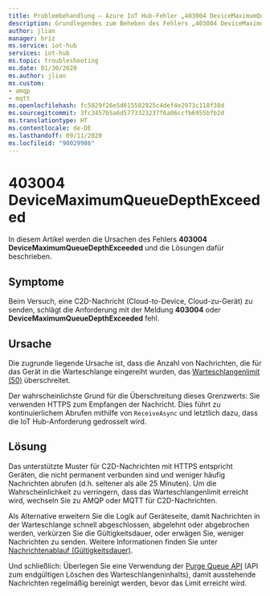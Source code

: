 ```yaml
---
title: Problembehandlung – Azure IoT Hub-Fehler „403004 DeviceMaximumQueueDepthExceeded“
description: Grundlegendes zum Beheben des Fehlers „403004 DeviceMaximumQueueDepthExceeded“
author: jlian
manager: briz
ms.service: iot-hub
services: iot-hub
ms.topic: troubleshooting
ms.date: 01/30/2020
ms.author: jlian
ms.custom:
- amqp
- mqtt
ms.openlocfilehash: fc5029f26e5d615502925c4def4e2973c118f38d
ms.sourcegitcommit: 3fc3457b5a6d5773323237f6a06ccfb6955bfb2d
ms.translationtype: HT
ms.contentlocale: de-DE
ms.lasthandoff: 09/11/2020
ms.locfileid: "90029986"
---
```

# <a name="403004-devicemaximumqueuedepthexceeded"></a>403004 DeviceMaximumQueueDepthExceeded

In diesem Artikel werden die Ursachen des Fehlers **403004 DeviceMaximumQueueDepthExceeded** und die Lösungen dafür beschrieben.

## <a name="symptoms"></a>Symptome

Beim Versuch, eine C2D-Nachricht (Cloud-to-Device, Cloud-zu-Gerät) zu senden, schlägt die Anforderung mit der Meldung **403004** oder **DeviceMaximumQueueDepthExceeded** fehl.

## <a name="cause"></a>Ursache

Die zugrunde liegende Ursache ist, dass die Anzahl von Nachrichten, die für das Gerät in die Warteschlange eingereiht wurden, das [Warteschlangenlimit (50)](./iot-hub-devguide-quotas-throttling.md#other-limits) überschreitet.

Der wahrscheinlichste Grund für die Überschreitung dieses Grenzwerts: Sie verwenden HTTPS zum Empfangen der Nachricht. Dies führt zu kontinuierlichem Abrufen mithilfe von `ReceiveAsync` und letztlich dazu, dass die IoT Hub-Anforderung gedrosselt wird.

## <a name="solution"></a>Lösung

Das unterstützte Muster für C2D-Nachrichten mit HTTPS entspricht Geräten, die nicht permanent verbunden sind und weniger häufig Nachrichten abrufen (d.h. seltener als alle 25 Minuten). Um die Wahrscheinlichkeit zu verringern, dass das Warteschlangenlimit erreicht wird, wechseln Sie zu AMQP oder MQTT für C2D-Nachrichten.

Als Alternative erweitern Sie die Logik auf Geräteseite, damit Nachrichten in der Warteschlange schnell abgeschlossen, abgelehnt oder abgebrochen werden, verkürzen Sie die Gültigkeitsdauer, oder erwägen Sie, weniger Nachrichten zu senden. Weitere Informationen finden Sie unter [Nachrichtenablauf (Gültigkeitsdauer)](./iot-hub-devguide-messages-c2d.md#message-expiration-time-to-live).

Und schließlich: Überlegen Sie eine Verwendung der [Purge Queue API](https://docs.microsoft.com/azure/iot-hub/iot-c-sdk-ref/iothub-registrymanager-h/iothubregistrymanager-deletedevice) (API zum endgültigen Löschen des Warteschlangeninhalts), damit ausstehende Nachrichten regelmäßig bereinigt werden, bevor das Limit erreicht wird.